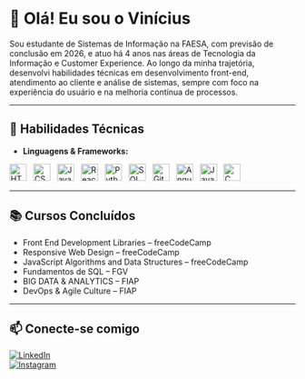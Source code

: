 # 👋 Olá! Eu sou o Vinícius

Sou estudante de Sistemas de Informação na FAESA, com previsão de conclusão em 2026, e atuo há 4 anos nas áreas de Tecnologia da Informação e Customer Experience. Ao longo da minha trajetória, desenvolvi habilidades técnicas em desenvolvimento front-end, atendimento ao cliente e análise de sistemas, sempre com foco na experiência do usuário e na melhoria contínua de processos.

---

## 🚀 Habilidades Técnicas

- **Linguagens & Frameworks:**  

<p>
  <img src="https://cdn.jsdelivr.net/gh/devicons/devicon/icons/html5/html5-original.svg" alt="HTML5" width="30" height="30" style="margin-right:8px"/>
  <img src="https://cdn.jsdelivr.net/gh/devicons/devicon/icons/css3/css3-original.svg" alt="CSS3" width="30" height="30" style="margin-right:8px"/>
  <img src="https://cdn.jsdelivr.net/gh/devicons/devicon/icons/javascript/javascript-original.svg" alt="JavaScript" width="30" height="30" style="margin-right:8px"/>
  <img src="https://cdn.jsdelivr.net/gh/devicons/devicon/icons/react/react-original.svg" alt="React" width="30" height="30" style="margin-right:8px"/>
  <img src="https://cdn.jsdelivr.net/gh/devicons/devicon/icons/python/python-original.svg" alt="Python" width="30" height="30" style="margin-right:8px"/>
  <img src="https://cdn.jsdelivr.net/gh/devicons/devicon/icons/mysql/mysql-original.svg" alt="SQL" width="30" height="30" style="margin-right:8px"/>
  <img src="https://cdn.jsdelivr.net/gh/devicons/devicon/icons/git/git-original.svg" alt="Git" width="30" height="30" style="margin-right:8px"/>
  <img src="https://cdn.jsdelivr.net/gh/devicons/devicon/icons/angularjs/angularjs-original.svg" alt="Angular" width="30" height="30" style="margin-right:8px"/>
  <img src="https://cdn.jsdelivr.net/gh/devicons/devicon/icons/java/java-original.svg" alt="Java" width="30" height="30" style="margin-right:8px"/>
  <img src="https://cdn.jsdelivr.net/gh/devicons/devicon/icons/c/c-original.svg" alt="C" width="30" height="30" style="margin-right:8px"/>
</p>

---

## 📚 Cursos Concluídos

- Front End Development Libraries – freeCodeCamp  
- Responsive Web Design – freeCodeCamp  
- JavaScript Algorithms and Data Structures – freeCodeCamp  
- Fundamentos de SQL – FGV  
- BIG DATA & ANALYTICS – FIAP  
- DevOps & Agile Culture – FIAP  

---

## 📫 Conecte-se comigo

[![LinkedIn](https://img.shields.io/badge/LinkedIn-0077B5?style=for-the-badge&logo=linkedin&logoColor=white)](https://www.linkedin.com/in/vinicius-fardin-de-figueiredo-7864a7173/)  
[![Instagram](https://img.shields.io/badge/Instagram-E4405F?style=for-the-badge&logo=instagram&logoColor=white)](https://www.instagram.com/viniciusfardinf/)
